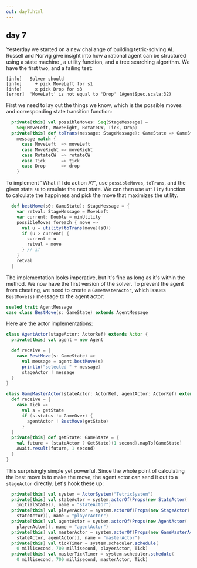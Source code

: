 ```yaml
---
out: day7.html
---
```


day 7
-----

Yesterday we started on a new challange of building tetrix-solving AI. Russell and Norvig give insight into how a rational agent can be structured using a state machine , a utility function, and a tree searching algorithm. We have the first two, and a failing test:

```
[info]   Solver should
[info]     + pick MoveLeft for s1
[info]     x pick Drop for s3
[error]  'MoveLeft' is not equal to 'Drop' (AgentSpec.scala:32)
```

First we need to lay out the things we know, which is the possible moves and corresponding state transition function:

```scala
  private[this] val possibleMoves: Seq[StageMessage] =
    Seq(MoveLeft, MoveRight, RotateCW, Tick, Drop)
  private[this] def toTrans(message: StageMessage): GameState => GameState =
    message match {
      case MoveLeft  => moveLeft
      case MoveRight => moveRight
      case RotateCW  => rotateCW
      case Tick      => tick
      case Drop      => drop 
    }
```

To implement "What if I do action A?", use `possibleMoves`, `toTrans`, and the given state `s0` to emulate the next state. We can then use `utility` function to calculate the happiness and pick the move that maximizes the utility.

```scala
  def bestMove(s0: GameState): StageMessage = {
    var retval: StageMessage = MoveLeft 
    var current: Double = minUtility
    possibleMoves foreach { move =>
      val u = utility(toTrans(move)(s0))
      if (u > current) {
        current = u
        retval = move 
      } // if
    }
    retval
  }
```

The implementation looks imperative, but it's fine as long as it's within the method. We now have the first version of the solver. To prevent the agent from cheating, we need to create a `GameMasterActor`, which issues `BestMove(s)` message to the agent actor:

```scala
sealed trait AgentMessage
case class BestMove(s: GameState) extends AgentMessage
```

Here are the actor implementations:

```scala
class AgentActor(stageActor: ActorRef) extends Actor {
  private[this] val agent = new Agent

  def receive = {
    case BestMove(s: GameState) =>
      val message = agent.bestMove(s)
      println("selected " + message)
      stageActor ! message
  }
}

class GameMasterActor(stateActor: ActorRef, agentActor: ActorRef) extends Actor {
  def receive = {
    case Tick => 
      val s = getState
      if (s.status != GameOver) {
        agentActor ! BestMove(getState)
      } 
  }
  private[this] def getState: GameState = {
    val future = (stateActor ? GetState)(1 second).mapTo[GameState]
    Await.result(future, 1 second)
  } 
}
```

This surprisingly simple yet powerful. Since the whole point of calculating the best move is to make the move, the agent actor can send it out to a `stageActor` directly. Let's hook these up:

```scala
  private[this] val system = ActorSystem("TetrixSystem")
  private[this] val stateActor = system.actorOf(Props(new StateActor(
    initialState)), name = "stateActor")
  private[this] val playerActor = system.actorOf(Props(new StageActor(
    stateActor)), name = "playerActor")
  private[this] val agentActor = system.actorOf(Props(new AgentActor(
    playerActor)), name = "agentActor")
  private[this] val masterActor = system.actorOf(Props(new GameMasterActor(
    stateActor, agentActor)), name = "masterActor")
  private[this] val tickTimer = system.scheduler.schedule(
    0 millisecond, 700 millisecond, playerActor, Tick)
  private[this] val masterTickTimer = system.scheduler.schedule(
    0 millisecond, 700 millisecond, masterActor, Tick)
```
